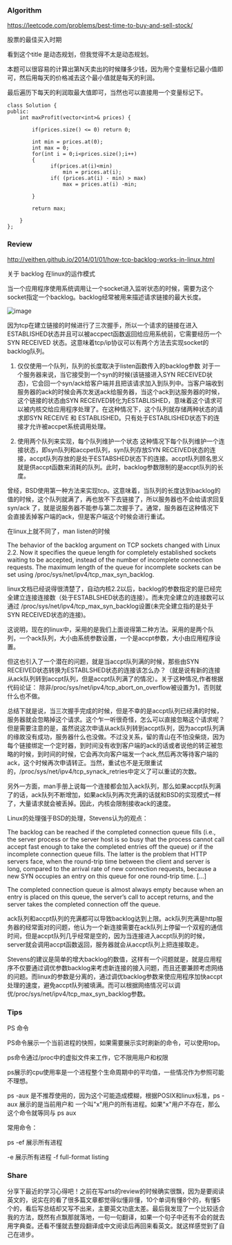 ### Algorithm

https://leetcode.com/problems/best-time-to-buy-and-sell-stock/

股票的最佳买入时期

看到这个title 是动态规划，但我觉得不太是动态规划。

本题可以很容易的计算出第N天卖出的时候赚多少钱，因为用个变量标记最小值即可，然后用每天的价格减去这个最小值就是每天的利润。

最后遍历下每天的利润取最大值即可，当然也可以直接用一个变量标记下。

```
class Solution {
public:
    int maxProfit(vector<int>& prices) {
        
        if(prices.size() <= 0) return 0;
        
        int min = prices.at(0);
        int max = 0;
        for(int i = 0;i<prices.size();i++)
        {
              if(prices.at(i)<min)
                  min = prices.at(i);
              if( (prices.at(i) - min) > max)
                  max = prices.at(i) -min;
              
        }
        
        return max;
        
    }
};

```

### Review

http://veithen.github.io/2014/01/01/how-tcp-backlog-works-in-linux.html

关于 backlog 在linux的运作模式

当一个应用程序使用系统调用让一个socket进入监听状态的时候，需要为这个socket指定一个backlog。backlog经常被用来描述请求链接的最大长度。

![image](http://veithen.github.io/2014/01/01/tcp-state-diagram.png)

因为tcp在建立链接的时候进行了三次握手，所以一个请求的链接在进入ESTABLISHED状态并且可以被accpect函数返回给应用系统前，它需要经历一个SYN RECEIVED 
状态。这意味着tcp/ip协议可以有两个方法去实现socket的backlog队列。

1. 仅仅使用一个队列，队列的长度取决于listen函数传入的backlog参数
对于一个服务器来说，当它接受到一个syn的时候(该链接进入SYN RECEIVED状态)，它会回一个syn/ack给客户端并且把该请求加入到队列中。当客户端收到服务器的ack的时候会再次发送ack给服务器，当这个ack到达服务器的时候，这个链接的状态由SYN RECEIVED转化为ESTABLISHED，意味着这个请求可以被内核交给应用程序处理了。在这种情况下，这个队列就存储两种状态的请求即SYN RECEIVE 和 ESTABLISHED。只有处于ESTABLISHED状态下的连接才允许被accpet系统调用处理。

2. 使用两个队列来实现，每个队列维护一个状态
这种情况下每个队列维护一个连接状态，即syn队列和accpet队列，syn队列存放SYN RECEIVED状态的连接，accpt队列存放的是处于ESTABSHED状态下的连接。accpt队列顾名思义就是供accpt函数来消耗的队列。此时，backlog参数限制的是accpt队列的长度。

曾经，BSD使用第一种方法来实现tcp。这意味着，当队列的长度达到backlog的值的时候，这个队列就满了，再也放不下去链接了，所以服务器也不会给请求回复syn/ack
了，就是说服务器不能参与第二次握手了。通常，服务器在这种情况下会直接丢掉客户端的ack，但是客户端这个时候会进行重试。

在linux上就不同了，man listen的时候

The behavior of the backlog argument on TCP sockets changed with Linux 2.2. Now it specifies the queue length for completely established sockets waiting to be accepted, instead of the number of incomplete connection requests. The maximum length of the queue for incomplete sockets can be set using /proc/sys/net/ipv4/tcp_max_syn_backlog.

linux文档已经说得很清楚了，自动内核2.2以后，backlog的参数指定的是已经完全建立连接连接数（处于ESTABLSHED状态的连接）。而未完全建立的连接数可以通过
/proc/sys/net/ipv4/tcp_max_syn_backlog设置(未完全建立指的是处于SYN RECEIVED状态的连接)。

这说明，现在的linux中，采用的是我们上面说得第二种方法。采用的是两个队列，一个ack队列，大小由系统参数设置，一个是accpt参数，大小由应用程序设置。

但这也引入了一个潜在的问题，就是当accpt队列满的时候，那些由SYN RECEIVED状态转换为ESTABLSHED状态的连接该怎么办？（就是说有新的连接从ack队列转到accpt队列，但是accpt队列满了的情况）。关于这种情况,作者根据代码论证：
除非/proc/sys/net/ipv4/tcp_abort_on_overflow被设置为1，否则就什么也不做。

总结下就是说，当三次握手完成的时候，但是不幸的是accpt队列已经满的时候，服务器就会忽略掉这个请求。这个乍一听很奇怪，怎么可以直接忽略这个请求呢？但是需要注意的是，虽然说这次申请从ack队列转到accpt队列，因为accpt队列满的缘故没有成功，服务器什么也没做。不过没关系，留的青山在不怕没柴烧，因为每个链接绑定一个定时器，到时间没有收到客户端的ack的话或者说他的转正被忽略的时候，到时间的时候，它会再次向客户端发一个ack,然后再次等待客户端的ack，这个时候再次申请转正。当然，重试也不是无限重试的，/proc/sys/net/ipv4/tcp_synack_retries中定义了可以重试的次数。

另外一方面，man手册上说每一个连接都会加入ack队列，那么如果accpt队列满了的话，ack队列不断增加，如果ack队列再次充满的话就和BSD的实现模式一样了，大量请求就会被丢掉。因此，内核会限制接收ack的速度。

Linux的处理强于BSD的处理，Stevens认为的观点：

The backlog can be reached if the completed connection queue fills (i.e., the server process or the server host is so busy that the process cannot call accept fast enough to take the completed entries off the queue) or if the incomplete connection queue fills. The latter is the problem that HTTP servers face, when the round-trip time between the client and server is long, compared to the arrival rate of new connection requests, because a new SYN occupies an entry on this queue for one round-trip time. […]

The completed connection queue is almost always empty because when an entry is placed on this queue, the server’s call to accept returns, and the server takes the completed connection off the queue.

ack队列和accpt队列的充满都可以导致backlog达到上限。ack队列充满是http服务器的经常面对的问题，他认为一个新连接需要在ack队列上停留一个双程的通信时间，但是accpt队列几乎经常是空的，因为当连接进入accpt队列的时候，server就会调用accpt函数返回，服务器就会从accpt队列上把连接取走。

Stevens的建议是简单的增大backlog的数值，这样有一个问题就是，就是应用程序不仅要通过调优参数backlog来考虑新连接的接入问题，而且还要兼顾考虑网络的问题。而linux的参数是分离的，通过调优backlog参数来使应用程序加快accpt处理的速度，避免accpt队列被填满。而可以根据网络情况可以调优/proc/sys/net/ipv4/tcp_max_syn_backlog参数。



### Tips

PS 命令

PS命令展示一个当前进程的快照，如果需要展示实时刷新的命令，可以使用top。

ps命令通过/proc中的虚拟文件来工作，它不限用用户和权限

ps展示的cpu使用率是一个进程整个生命周期中的平均值，一些情况作为参照可能不理想。

ps -aux 是不推荐使用的，因为这个可能造成模糊，根据POSIX和linux标准，ps -aux 展示的是当前用户和 一个叫"x"用户的所有进程。如果"x"用户不存在，那么这个命令就等同与 ps aux



常用命令：
 
ps -ef 展示所有进程

-e 展示所有进程  -f full-format listing 



### Share

分享下最近的学习心得吧！之前在写arts的review的时候确实很飘，因为是要阅读英文的，说实在的看了很多篇文章都觉得似懂非懂，10个单词有懂8个的，有懂5个的，看后写总结却又写不出来，主要英文功底太差。最后我发现了一个比较适合我的方法，既然有点飘那就落地，一句一句翻译，如果一个句子中还有不会的就去用字典查。还看不懂就去整段翻译成中文阅读后再回来看英文。就这样感觉到了自己在进步。
